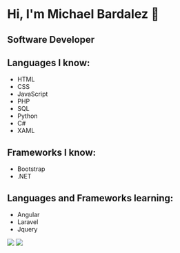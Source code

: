 # Hi, I'm Michael Bardalez 👋

## Software Developer

## Languages I know:
* HTML
* CSS
* JavaScript
* PHP
* SQL
* Python
* C#
* XAML

## Frameworks I know:
* Bootstrap
* .NET

## Languages and Frameworks learning:
* Angular
* Laravel
* Jquery

![](https://github.com/MichaelBardalez/github-stats/blob/master/generated/overview.svg)
![](https://github.com/MichaelBardalez/github-stats/blob/master/generated/languages.svg)
<!--
**MichaelBardalez/MichaelBardalez** is a ✨ _special_ ✨ repository because its `README.md` (this file) appears on your GitHub profile.

Here are some ideas to get you started:

- 🔭 I’m currently working on ...
- 🌱 I’m currently learning ...
- 👯 I’m looking to collaborate on ...
- 🤔 I’m looking for help with ...
- 💬 Ask me about ...
- 📫 How to reach me: ...
- 😄 Pronouns: ...
- ⚡ Fun fact: ...
-->
